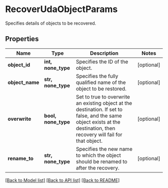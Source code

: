 # RecoverUdaObjectParams

Specifies details of objects to be recovered.

## Properties
Name | Type | Description | Notes
------------ | ------------- | ------------- | -------------
**object_id** | **int, none_type** | Specifies the ID of the object. | [optional] 
**object_name** | **str, none_type** | Specifies the fully qualified name of the object to be restored. | [optional] 
**overwrite** | **bool, none_type** | Set to true to overwrite an existing object at the destination. If set to false, and the same object exists at the destination, then recovery will fail for that object. | [optional] 
**rename_to** | **str, none_type** | Specifies the new name to which the object should be renamed to after the recovery. | [optional] 

[[Back to Model list]](../README.md#documentation-for-models) [[Back to API list]](../README.md#documentation-for-api-endpoints) [[Back to README]](../README.md)


